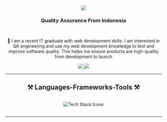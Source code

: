 

<h1 align="center">
    <img src="https://readme-typing-svg.herokuapp.com/?font=Righteous&size=35&center=true&vCenter=true&width=500&height=70&duration=4000&lines=Hi+There!+👋;+I'm+Hafis+Hidayattullah!;" />
</h1>

<h3 align="center">Quality Assurance From Indonesia</h3>

<br/>

<div align="center">
 
 🔭  I am a recent IT graduate with web development skills. I am interested in QA engineering and use my web development knowledge to test and improve software quality. This helps me ensure products are high-quality from development to launch

 </div>
 
<div align="center"> 
    
  <a href="https://mail.google.com/mail/?view=cm&fs=1&to=hafis2608@gmail.com" target="_blank">
    <img src="https://img.shields.io/badge/Gmail-333333?style=for-the-badge&logo=gmail&logoColor=red" />
  </a>
  <a href="https://salesp07.github.io" target="_blank">
     <img src="https://img.shields.io/badge/Portfolio-FF5722?style=for-the-badge&logo=todoist&logoColor=white" target="_blank" /> <!-- sqlite, safari, google-chrome are other good icon options -->
  </a>
  
</div>

 <hr/>
 
<h2 align="center">⚒️ Languages-Frameworks-Tools ⚒️</h2>
<br/>
<div align="center">
    <img src="https://skillicons.dev/icons?i=html,css,vscode,github,git,nodejs,javascript,mysql,webdriverio,cypress" alt="Tech Stack Icons" />
</a>
</div>
<br/>
<hr/>
<br/>
<br/>
